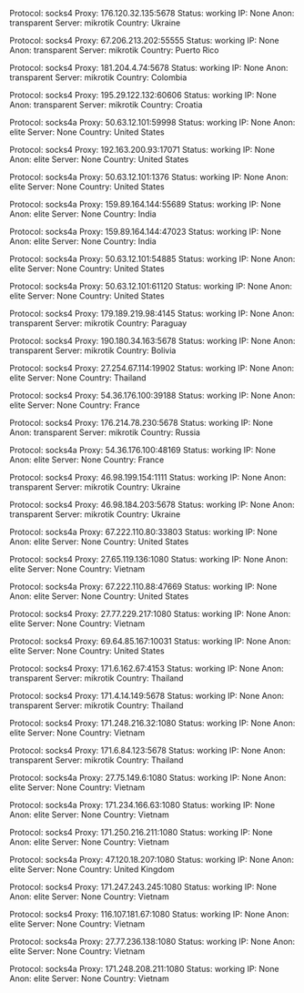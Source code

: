 Protocol: socks4
Proxy: 176.120.32.135:5678
Status: working
IP: None
Anon: transparent
Server: mikrotik
Country: Ukraine

Protocol: socks4
Proxy: 67.206.213.202:55555
Status: working
IP: None
Anon: transparent
Server: mikrotik
Country: Puerto Rico

Protocol: socks4
Proxy: 181.204.4.74:5678
Status: working
IP: None
Anon: transparent
Server: mikrotik
Country: Colombia

Protocol: socks4
Proxy: 195.29.122.132:60606
Status: working
IP: None
Anon: transparent
Server: mikrotik
Country: Croatia

Protocol: socks4a
Proxy: 50.63.12.101:59998
Status: working
IP: None
Anon: elite
Server: None
Country: United States

Protocol: socks4
Proxy: 192.163.200.93:17071
Status: working
IP: None
Anon: elite
Server: None
Country: United States

Protocol: socks4a
Proxy: 50.63.12.101:1376
Status: working
IP: None
Anon: elite
Server: None
Country: United States

Protocol: socks4a
Proxy: 159.89.164.144:55689
Status: working
IP: None
Anon: elite
Server: None
Country: India

Protocol: socks4a
Proxy: 159.89.164.144:47023
Status: working
IP: None
Anon: elite
Server: None
Country: India

Protocol: socks4a
Proxy: 50.63.12.101:54885
Status: working
IP: None
Anon: elite
Server: None
Country: United States

Protocol: socks4a
Proxy: 50.63.12.101:61120
Status: working
IP: None
Anon: elite
Server: None
Country: United States

Protocol: socks4
Proxy: 179.189.219.98:4145
Status: working
IP: None
Anon: transparent
Server: mikrotik
Country: Paraguay

Protocol: socks4
Proxy: 190.180.34.163:5678
Status: working
IP: None
Anon: transparent
Server: mikrotik
Country: Bolivia

Protocol: socks4
Proxy: 27.254.67.114:19902
Status: working
IP: None
Anon: elite
Server: None
Country: Thailand

Protocol: socks4
Proxy: 54.36.176.100:39188
Status: working
IP: None
Anon: elite
Server: None
Country: France

Protocol: socks4
Proxy: 176.214.78.230:5678
Status: working
IP: None
Anon: transparent
Server: mikrotik
Country: Russia

Protocol: socks4a
Proxy: 54.36.176.100:48169
Status: working
IP: None
Anon: elite
Server: None
Country: France

Protocol: socks4
Proxy: 46.98.199.154:1111
Status: working
IP: None
Anon: transparent
Server: mikrotik
Country: Ukraine

Protocol: socks4
Proxy: 46.98.184.203:5678
Status: working
IP: None
Anon: transparent
Server: mikrotik
Country: Ukraine

Protocol: socks4a
Proxy: 67.222.110.80:33803
Status: working
IP: None
Anon: elite
Server: None
Country: United States

Protocol: socks4
Proxy: 27.65.119.136:1080
Status: working
IP: None
Anon: elite
Server: None
Country: Vietnam

Protocol: socks4a
Proxy: 67.222.110.88:47669
Status: working
IP: None
Anon: elite
Server: None
Country: United States

Protocol: socks4
Proxy: 27.77.229.217:1080
Status: working
IP: None
Anon: elite
Server: None
Country: Vietnam

Protocol: socks4
Proxy: 69.64.85.167:10031
Status: working
IP: None
Anon: elite
Server: None
Country: United States

Protocol: socks4
Proxy: 171.6.162.67:4153
Status: working
IP: None
Anon: transparent
Server: mikrotik
Country: Thailand

Protocol: socks4
Proxy: 171.4.14.149:5678
Status: working
IP: None
Anon: transparent
Server: mikrotik
Country: Thailand

Protocol: socks4
Proxy: 171.248.216.32:1080
Status: working
IP: None
Anon: elite
Server: None
Country: Vietnam

Protocol: socks4
Proxy: 171.6.84.123:5678
Status: working
IP: None
Anon: transparent
Server: mikrotik
Country: Thailand

Protocol: socks4a
Proxy: 27.75.149.6:1080
Status: working
IP: None
Anon: elite
Server: None
Country: Vietnam

Protocol: socks4a
Proxy: 171.234.166.63:1080
Status: working
IP: None
Anon: elite
Server: None
Country: Vietnam

Protocol: socks4
Proxy: 171.250.216.211:1080
Status: working
IP: None
Anon: elite
Server: None
Country: Vietnam

Protocol: socks4a
Proxy: 47.120.18.207:1080
Status: working
IP: None
Anon: elite
Server: None
Country: United Kingdom

Protocol: socks4
Proxy: 171.247.243.245:1080
Status: working
IP: None
Anon: elite
Server: None
Country: Vietnam

Protocol: socks4
Proxy: 116.107.181.67:1080
Status: working
IP: None
Anon: elite
Server: None
Country: Vietnam

Protocol: socks4a
Proxy: 27.77.236.138:1080
Status: working
IP: None
Anon: elite
Server: None
Country: Vietnam

Protocol: socks4a
Proxy: 171.248.208.211:1080
Status: working
IP: None
Anon: elite
Server: None
Country: Vietnam

